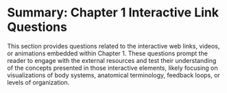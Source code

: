 # Summary: Chapter 1 Interactive Link Questions

This section provides questions related to the interactive web links, videos, or animations embedded within Chapter 1. These questions prompt the reader to engage with the external resources and test their understanding of the concepts presented in those interactive elements, likely focusing on visualizations of body systems, anatomical terminology, feedback loops, or levels of organization.
